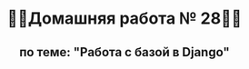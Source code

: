<h1 align="center">&#128104&#8205&#128187Домашняя работа № 28&#128104&#8205&#128187</h1>
<h2 align="center">по теме: "Работа с базой в Django"</h2>

